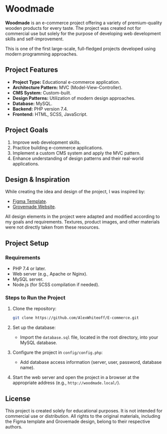 # Woodmade

**Woodmade** is an e-commerce project offering a variety of premium-quality wooden products for every taste. The project was created not for commercial use but solely for the purpose of developing web development skills and self-improvement.

This is one of the first large-scale, full-fledged projects developed using modern programming approaches.

## Project Features

- **Project Type:** Educational e-commerce application.
- **Architecture Pattern:** MVC (Model-View-Controller).
- **CMS System:** Custom-built.
- **Design Patterns:** Utilization of modern design approaches.
- **Database:** MySQL.
- **Backend:** PHP version 7.4.
- **Frontend:** HTML, SCSS, JavaScript.

## Project Goals

1. Improve web development skills.
2. Practice building e-commerce applications.
3. Implement a custom CMS system and apply the MVC pattern.
4. Enhance understanding of design patterns and their real-world applications.

## Design & Inspiration

While creating the idea and design of the project, I was inspired by:

- [Figma Template](https://www.figma.com/file/k8i3wwEPgK0LHP1WGmldF9/GROVEMADE?node-id=0%3A1).
- [Grovemade Website](https://grovemade.com/).

All design elements in the project were adapted and modified according to my goals and requirements. Textures, product images, and other materials were not directly taken from these resources.

## Project Setup

### Requirements

- PHP 7.4 or later.
- Web server (e.g., Apache or Nginx).
- MySQL server.
- Node.js (for SCSS compilation if needed).

### Steps to Run the Project

1. Clone the repository:

   ```bash
   git clone https://github.com/AlexWhiteoff/E-commerce.git
   ```

2. Set up the database:

   - Import the `database.sql` file, located in the root directory, into your MySQL database.

3. Configure the project in `config/config.php`:

   - Add database access information (server, user, password, database name).

4. Start the web server and open the project in a browser at the appropriate address (e.g., `http://woodmade.local/`).

## License

This project is created solely for educational purposes. It is not intended for commercial use or distribution. All rights to the original materials, including the Figma template and Grovemade design, belong to their respective authors.

